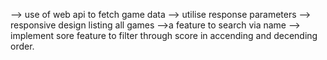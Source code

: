 --> use of web api to fetch game data --> utilise response parameters --> responsive design listing all games -->a feature to search via name --> implement sore feature to filter through score in accending and decending order.
